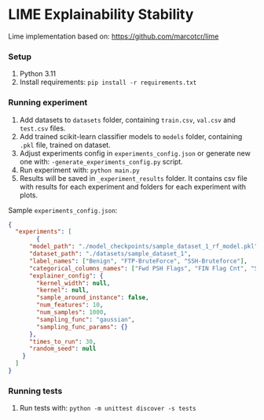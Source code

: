 # LIME Explainability Stability

Lime implementation based on: https://github.com/marcotcr/lime

### Setup

1. Python 3.11
2. Install requirements:
`
pip install -r requirements.txt
`

### Running experiment

1. Add datasets to `datasets` folder, containing `train.csv`, `val.csv` and `test.csv` files.
2. Add trained scikit-learn classifier models to `models` folder, containing `.pkl` file, trained on dataset.
3. Adjust experiments config in `experiments_config.json` or generate new one with: `-generate_experiments_config.py` script.
4. Run experiment with:
`python main.py`
5. Results will be saved in `_experiment_results` folder. It contains csv file with results for each experiment and folders for each experiment with plots.

Sample `experiments_config.json`:
```json
{
  "experiments": [
        {
      "model_path": "./model_checkpoints/sample_dataset_1_rf_model.pkl",
      "dataset_path": "./datasets/sample_dataset_1",
      "label_names": ["Benign", "FTP-BruteForce", "SSH-Bruteforce"],
      "categorical_columns_names": ["Fwd PSH Flags", "FIN Flag Cnt", "SYN Flag Cnt", "RST Flag Cnt", "PSH Flag Cnt", "ACK Flag Cnt", "URG Flag Cnt", "ECE Flag Cnt"],
      "explainer_config": {
        "kernel_width": null,
        "kernel": null,
        "sample_around_instance": false,
        "num_features": 10,
        "num_samples": 1000,
        "sampling_func": "gaussian",
        "sampling_func_params": {}
      },
      "times_to_run": 30,
      "random_seed": null
    }
  ]
}
```

### Running tests
1. Run tests with:
`python -m unittest discover -s tests`
```
